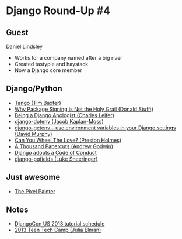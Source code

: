 # Django Round-Up #4

## Guest

Daniel Lindsley

- Works for a company named after a big river
- Created tastypie and haystack
- Now a Django core member

## Django/Python

* [Tango (Tim Baxter)](http://tbaxter.github.io/Tango/)
* [Why Package Signing is Not the Holy Grail (Donald Stufft)](https://caremad.io/blog/packaging-signing-not-holy-grail/)
* [Being a Django Apologist (Charles Leifer)](http://charlesleifer.com/blog/becoming-a-django-apologist/)
* [django-dotenv (Jacob Kaplan-Moss)](https://github.com/jacobian/django-dotenv)
* [django-getenv – use environment variables in your Django settings (David Murphy)](http://blog.schwuk.com/2013/07/24/django-getenv-v1-0/)
* [Can You Wheel The Love? (Preston Holmes)](http://www.ptone.com/dablog/2013/07/can-you-wheel-the-love/)
* [A Thousand Papercuts (Andrew Godwin)](http://www.aeracode.org/2013/7/25/thousand-papercuts/)
* [Django adopts a Code of Conduct](https://www.djangoproject.com/weblog/2013/jul/31/django-adopts-code-of-conduct/)
* [django-pgfields (Luke Sneeringer)](https://github.com/lukesneeringer/django-pgfields)

## Just awesome
* [The Pixel Painter](http://www.thisiscolossal.com/2013/07/the-pixel-painter-a-97-year-old-man-who-paints-using-microsoft-paint-from-windows-95/)

## Notes
* [DjangoCon US 2013 tutorial schedule](http://www.djangocon.us/content/tutorials/)
* [2013 Teen Tech Camp (Julia Elman)](http://juliaelman.com/blog/2013/07/31/durham-teen-tech-camp-press-release/)